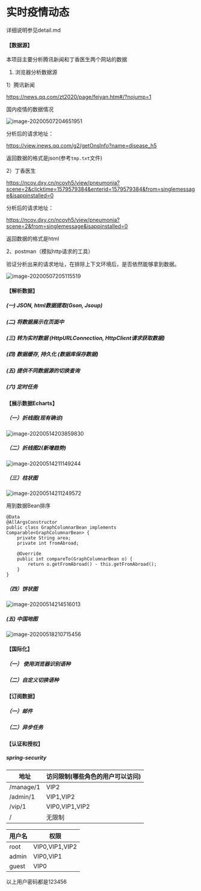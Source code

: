 # 实时疫情动态
详细说明参见detail.md
#### 【数据源】
 本项目主要分析腾讯新闻和丁香医生两个网站的数据
1. 浏览器分析数据源

1）腾讯新闻

 https://news.qq.com/zt2020/page/feiyan.htm#/?nojump=1 

国内疫情的数据情况

![image-20200507204651951](images/image-20200507204651951.png)

分析后的请求地址：

https://view.inews.qq.com/g2/getOnsInfo?name=disease_h5 

返回数据的格式是json(参考`tmp.txt`文件)

2）丁香医生

 https://ncov.dxy.cn/ncovh5/view/pneumonia?scene=2&clicktime=1579579384&enterid=1579579384&from=singlemessage&isappinstalled=0 

分析后的请求地址：

https://ncov.dxy.cn/ncovh5/view/pneumonia?scene=2&from=singlemessage&isappinstalled=0

返回数据的格式是html

2、postman（模拟http请求的工具）

验证分析出来的请求地址，在排除上下文环境后，是否依然能够拿到数据。

![image-20200507205115519](images/image-20200507205115519.png)

#### 【解析数据】

##### (一) JSON, html数据提取(Gson, Jsoup)

##### (二) 将数据展示在页面中

##### (三) 转为实时数据 (HttpURLConnection, HttpClient请求获取数据)

##### (四) 数据缓存, 持久化 (数据库保存数据)

##### (五) 提供不同数据源的切换查询

##### (六) 定时任务

#### 【展示数据Echarts】

##### （一）折线图(现有确诊)

![image-20200514203859830](images/image-20200514203859830.png)

##### （二）折线图2(新增趋势)

![image-20200514211149244](images/image-20200514211149244.png)

##### （三）柱状图

![image-20200514211249572](images/image-20200514211249572.png)

用到数据Bean排序

```
@Data
@AllArgsConstructor
public class GraphColumnarBean implements Comparable<GraphColumnarBean> {
    private String area;
    private int fromAbroad;

    @Override
    public int compareTo(GraphColumnarBean o) {
        return o.getFromAbroad() - this.getFromAbroad();
    }
}
```
##### （四）饼状图

![image-20200514214516013](images/image-20200514214516013.png)

##### (五)  中国地图

![image-20200518210715456](images/image-20200518210715456.png)

#### 【国际化】

##### （一） 使用浏览器识别语种

##### （二）自定义切换语种

#### 【订阅数据】

##### （一）邮件

##### （二）异步任务

#### 【认证和授权】

#####  spring-security

地址|访问限制(哪些角色的用户可以访问)
---|---
/manage/1|VIP2
/admin/1|VIP1,VIP2
/vip/1|VIP0,VIP1,VIP2
/|无限制

用户名|权限|
---|---
root|VIP0,VIP1,VIP2|/manage/1
admin|VIP0,VIP1|
guest|VIP0|

以上用户密码都是123456